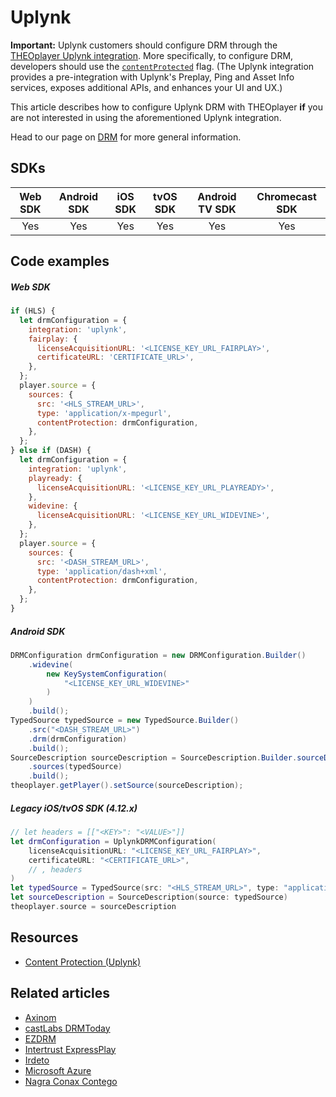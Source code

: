 # Uplynk

**Important:** Uplynk customers should configure DRM through the [THEOplayer Uplynk integration](../web/uplynk/01-preplay.md).
More specifically, to configure DRM, developers should use the [`contentProtected`](../web/uplynk/01-preplay.md) flag.
(The Uplynk integration provides a pre-integration with Uplynk's Preplay, Ping and Asset Info services,
exposes additional APIs, and enhances your UI and UX.)

This article describes how to configure Uplynk DRM with THEOplayer **if** you are not interested in using the aforementioned Uplynk integration.

Head to our page on [DRM](../../how-to-guides/04-drm/00-introduction.md) for more general information.

## SDKs

| Web SDK | Android SDK | iOS SDK | tvOS SDK | Android TV SDK | Chromecast SDK |
| :-----: | :---------: | :-----: | :------: | :------------: | :------------: |
|   Yes   |     Yes     |   Yes   |   Yes    |      Yes       |      Yes       |

## Code examples

##### Web SDK

```js
if (HLS) {
  let drmConfiguration = {
    integration: 'uplynk',
    fairplay: {
      licenseAcquisitionURL: '<LICENSE_KEY_URL_FAIRPLAY>',
      certificateURL: 'CERTIFICATE_URL>',
    },
  };
  player.source = {
    sources: {
      src: '<HLS_STREAM_URL>',
      type: 'application/x-mpegurl',
      contentProtection: drmConfiguration,
    },
  };
} else if (DASH) {
  let drmConfiguration = {
    integration: 'uplynk',
    playready: {
      licenseAcquisitionURL: '<LICENSE_KEY_URL_PLAYREADY>',
    },
    widevine: {
      licenseAcquisitionURL: '<LICENSE_KEY_URL_WIDEVINE>',
    },
  };
  player.source = {
    sources: {
      src: '<DASH_STREAM_URL>',
      type: 'application/dash+xml',
      contentProtection: drmConfiguration,
    },
  };
}
```

##### Android SDK

```java
DRMConfiguration drmConfiguration = new DRMConfiguration.Builder()
    .widevine(
        new KeySystemConfiguration(
            "<LICENSE_KEY_URL_WIDEVINE>"
        )
    )
    .build();
TypedSource typedSource = new TypedSource.Builder()
    .src("<DASH_STREAM_URL>")
    .drm(drmConfiguration)
    .build();
SourceDescription sourceDescription = SourceDescription.Builder.sourceDescription()
    .sources(typedSource)
    .build();
theoplayer.getPlayer().setSource(sourceDescription);
```

##### Legacy iOS/tvOS SDK (4.12.x)

```swift
// let headers = [["<KEY>": "<VALUE>"]]
let drmConfiguration = UplynkDRMConfiguration(
    licenseAcquisitionURL: "<LICENSE_KEY_URL_FAIRPLAY>",
    certificateURL: "<CERTIFICATE_URL>",
    // , headers
)
let typedSource = TypedSource(src: "<HLS_STREAM_URL>", type: "application/x-mpegurl", drm: drmConfiguration)
let sourceDescription = SourceDescription(source: typedSource)
theoplayer.source = sourceDescription
```

## Resources

- [Content Protection (Uplynk)](https://docs.uplynk.com/docs/content-protection)

## Related articles

- [Axinom](02-axinom.md)
- [castLabs DRMToday](02-castlabs-drmtoday/00-introduction.md)
- [EZDRM](04-ezdrm.md)
- [Intertrust ExpressPlay](05-intertrust-expressplay.md)
- [Irdeto](06-irdeto.md)
- [Microsoft Azure](07-microsoft-azure.md)
- [Nagra Conax Contego](08-nagra-conax-contego.md)
